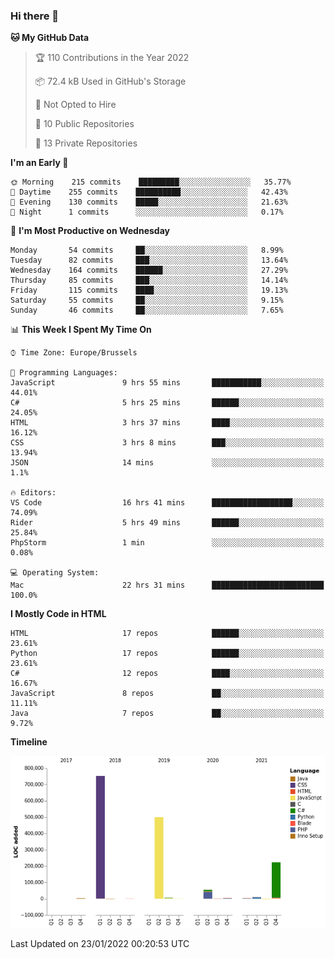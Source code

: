 ### Hi there 👋

<!--START_SECTION:waka-->
**🐱 My GitHub Data** 

> 🏆 110 Contributions in the Year 2022
 > 
> 📦 72.4 kB Used in GitHub's Storage 
 > 
> 🚫 Not Opted to Hire
 > 
> 📜 10 Public Repositories 
 > 
> 🔑 13 Private Repositories  
 > 
**I'm an Early 🐤** 

```text
🌞 Morning    215 commits    █████████░░░░░░░░░░░░░░░░   35.77% 
🌆 Daytime    255 commits    ██████████░░░░░░░░░░░░░░░   42.43% 
🌃 Evening    130 commits    █████░░░░░░░░░░░░░░░░░░░░   21.63% 
🌙 Night      1 commits      ░░░░░░░░░░░░░░░░░░░░░░░░░   0.17%

```
📅 **I'm Most Productive on Wednesday** 

```text
Monday       54 commits     ██░░░░░░░░░░░░░░░░░░░░░░░   8.99% 
Tuesday      82 commits     ███░░░░░░░░░░░░░░░░░░░░░░   13.64% 
Wednesday    164 commits    ██████░░░░░░░░░░░░░░░░░░░   27.29% 
Thursday     85 commits     ███░░░░░░░░░░░░░░░░░░░░░░   14.14% 
Friday       115 commits    ████░░░░░░░░░░░░░░░░░░░░░   19.13% 
Saturday     55 commits     ██░░░░░░░░░░░░░░░░░░░░░░░   9.15% 
Sunday       46 commits     ██░░░░░░░░░░░░░░░░░░░░░░░   7.65%

```


📊 **This Week I Spent My Time On** 

```text
⌚︎ Time Zone: Europe/Brussels

💬 Programming Languages: 
JavaScript               9 hrs 55 mins       ███████████░░░░░░░░░░░░░░   44.01% 
C#                       5 hrs 25 mins       ██████░░░░░░░░░░░░░░░░░░░   24.05% 
HTML                     3 hrs 37 mins       ████░░░░░░░░░░░░░░░░░░░░░   16.12% 
CSS                      3 hrs 8 mins        ███░░░░░░░░░░░░░░░░░░░░░░   13.94% 
JSON                     14 mins             ░░░░░░░░░░░░░░░░░░░░░░░░░   1.1%

🔥 Editors: 
VS Code                  16 hrs 41 mins      ██████████████████░░░░░░░   74.09% 
Rider                    5 hrs 49 mins       ██████░░░░░░░░░░░░░░░░░░░   25.84% 
PhpStorm                 1 min               ░░░░░░░░░░░░░░░░░░░░░░░░░   0.08%

💻 Operating System: 
Mac                      22 hrs 31 mins      █████████████████████████   100.0%

```

**I Mostly Code in HTML** 

```text
HTML                     17 repos            ██████░░░░░░░░░░░░░░░░░░░   23.61% 
Python                   17 repos            ██████░░░░░░░░░░░░░░░░░░░   23.61% 
C#                       12 repos            ████░░░░░░░░░░░░░░░░░░░░░   16.67% 
JavaScript               8 repos             ██░░░░░░░░░░░░░░░░░░░░░░░   11.11% 
Java                     7 repos             ██░░░░░░░░░░░░░░░░░░░░░░░   9.72%

```


**Timeline**

![Chart not found](https://raw.githubusercontent.com/guillaumedeplancke/guillaumedeplancke/main/charts/bar_graph.png) 


 Last Updated on 23/01/2022 00:20:53 UTC
<!--END_SECTION:waka-->
